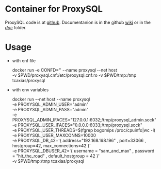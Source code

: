 # Container for ProxySQL
ProxySQL code is at [github](https://github.com/sysown/proxysql).
Documentanion is in the github [wiki](https://github.com/sysown/proxysql/wiki) or in the *[doc](https://github.com/sysown/proxysql/tree/master/doc)* folder.

# Usage

- with cnf file


	docker run -e CONFD='' --name proxysql --net host \
	-v $PWD/proxysql.cnf:/etc/proxysql.cnf:ro -v $PWD/tmp:/tmp tcaxias/proxysql

- with env variables


	docker run --net host --name proxysql \
	-e PROXYSQL_ADMIN_USER="admin" \
    -e PROXYSQL_ADMIN_PASS="admin" \
    -e PROXYSQL_ADMIN_IFACES="127.0.0.1:6032;/tmp/proxysql_admin.sock" \
    -e PROXYSQL_USER_IFACES="0.0.0.0:6033;/tmp/proxysql.sock" \
    -e PROXYSQL_USER_THREADS=$(fgrep bogomips /proc/cpuinfo|wc -l) \
    -e PROXYSQL_USER_MAXCONNS=10000 \
	-e PROXYSQL_DB_42='{ address="192.168.168.196" , port=33066 , hostgroup=42, max_connections=42 }' \
    -e PROXYSQL_DBUSER_42='{ username = "sam_and_max" , password = "hit_the_road" , default_hostgroup = 42 }' \
	-v $PWD/tmp:/tmp tcaxias/proxysql
